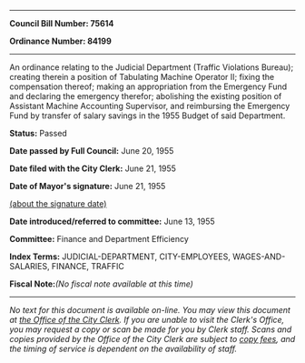 

********

**Council Bill Number: 75614**
   
**Ordinance Number: 84199**
********

 An ordinance relating to the Judicial Department (Traffic Violations Bureau); creating therein a position of Tabulating Machine Operator II; fixing the compensation thereof; making an appropriation from the Emergency Fund and declaring the emergency therefor; abolishing the existing position of Assistant Machine Accounting Supervisor, and reimbursing the Emergency Fund by transfer of salary savings in the 1955 Budget of said Department.

**Status:** Passed
   
**Date passed by Full Council:** June 20, 1955
   
**Date filed with the City Clerk:** June 21, 1955
   
**Date of Mayor's signature:** June 21, 1955
   
[(about the signature date)](/~public/approvaldate.htm)
   
   
   
**Date introduced/referred to committee:** June 13, 1955
   
**Committee:** Finance and Department Efficiency
   
   
**Index Terms:** JUDICIAL-DEPARTMENT, CITY-EMPLOYEES, WAGES-AND-SALARIES, FINANCE, TRAFFIC

**Fiscal Note:**_(No fiscal note available at this time)_
********

_No text for this document is available on-line. You may view this document at [the Office of the City Clerk](http://www.seattle.gov/leg/clerk/contactUs.htm). If you are unable to visit the Clerk's Office, you may request a copy or scan be made for you by Clerk staff. Scans and copies provided by the Office of the City Clerk are subject to [copy fees](http://clerk.seattle.gov/~public/clerkfees.htm), and the timing of service is dependent on the availability of staff._

